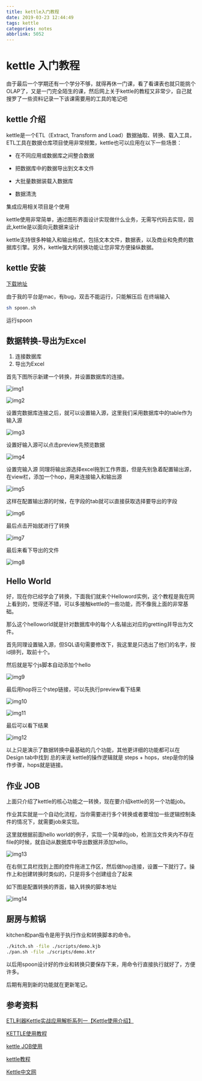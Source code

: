 ```yaml
---
title: kettle入门教程
date: 2019-03-23 12:44:49
tags: kettle
categories: notes
abbrlink: 5052
---
```


# kettle 入门教程

由于最后一个学期还有一个学分不够，就得再休一门课，看了看课表也就只能挑个OLAP了，又是一门完全陌生的课，然后网上关于kettle的教程又非常少，自己就搜罗了一些资料记录一下该课需要用的工具的笔记吧

<!-- more -->

## kettle 介绍

kettle是一个ETL（Extract, Transform and Load）数据抽取、转换、载入工具，ETL工具在数据仓库项目使用非常频繁，kettle也可以应用在以下一些场景：

- 在不同应用或数据库之间整合数据

- 把数据库中的数据导出到文本文件

- 大批量数据装载入数据库

- 数据清洗

集成应用相关项目是个使用

kettle使用非常简单，通过图形界面设计实现做什么业务，无需写代码去实现，因此,kettle是以面向元数据来设计

kettle支持很多种输入和输出格式，包括文本文件，数据表，以及商业和免费的数据库引擎。另外，kettle强大的转换功能让您非常方便操纵数据。

## kettle 安装

[下载地址](https://community.hitachivantara.com/docs/DOC-1009855)

由于我的平台是mac，有bug，双击不能运行，只能解压后 在终端输入

```bash
sh spoon.sh
```

运行spoon

## 数据转换-导出为Excel

1. 连接数据库
2. 导出为Excel
  

首先下图所示新建一个转换，并设置数据库的连接。

![img1](../res/img/kettle-1.png)

![img2](../res/img/kettle-2.png)

设置完数据库连接之后，就可以设置输入源，这里我们采用数据库中的table作为输入源

![img3](../res/img/kettle-3.png)

设置好输入源可以点击preview先预览数据

![img4](../res/img/kettle-4.png)

设置完输入源 同理将输出源选择excel拖到工作界面，但是先别急着配置输出源，在view栏，添加一个hop，用来连接输入和输出源

![img5](../res/img/kettle-5.png)

这样在配置输出源的时候，在字段的tab就可以直接获取选择要导出的字段

![img6](../res/img/kettle-6.png)

最后点击开始就进行了转换

![img7](../res/img/kettle-7.png)

最后来看下导出的文件

![img8](../res/img/kettle-8.png)

## Hello World

好，现在你已经学会了转换，下面我们就来个Helloword实例，这个教程是我在网上看到的，觉得还不错，可以多接触kettle的一些功能，而不像我上面的非常基础。

那么这个helloworld就是针对数据库中的每个人名输出对应的gretting并导出为文件。

首先同理设置输入源，但SQL语句需要修改下，我这里是只选出了他们的名字，按id排列，取前十个。

然后就是写个js脚本自动添加个hello

![img9](../res/img/kettle-9.png)

最后用hop将三个step链接，可以先执行preview看下结果

![img10](../res/img/kettle-10.png)

![img11](../res/img/kettle-11.png)

最后可以看下结果

![img12](../res/img/kettle-12.png)

以上只是演示了数据转换中最基础的几个功能，其他更详细的功能都可以在Design tab中找到
总的来说 kettle的操作逻辑就是 steps + hops，step是你的操作步骤，hops就是链接。

## 作业 JOB

上面只介绍了kettle的核心功能之一转换，现在要介绍kettle的另一个功能job。

作业其实就是一个自动化流程，当你需要进行多个转换或者要增加一些逻辑控制条件的情况下，就需要job来实现。

这里就根据前面hello world的例子，实现一个简单的job，检测当文件夹内不存在file的时候，就自动从数据库中导出数据并添加hello。

![img13](../res/img/kettle-13.png)

在右侧工具栏找到上图的控件拖进工作区，然后做hop连接，设置一下就行了。操作上和创建转换时类似的，只是将多个创建组合了起来

如下图是配置转换的界面，输入转换的脚本地址

![img14](../res/img/kettle-14.png)


## 厨房与煎锅

kitchen和pan指令是用于执行作业和转换脚本的命令。

```zsh
./kitch.sh -file ./scripts/demo.kjb
./pan.sh -file ./scripts/demo.ktr
```

以后用spoon设计好的作业和转换只要保存下来，用命令行直接执行就好了，方便许多。

后期有用到新的功能就在更新笔记。

## 参考资料

[ETL利器Kettle实战应用解析系列一【Kettle使用介绍】](http://www.cnblogs.com/limengqiang/archive/2013/01/16/KettleApply1.html#syzj)

[KETTLE使用教程](https://blog.csdn.net/u012637358/article/details/82593492)

[kettle JOB使用](https://blog.csdn.net/neweastsun/article/details/38845795)

[kettle教程](https://ask.hellobi.com/blog/yuguiyang1990/category/1532)

[Kettle中文网](http://www.kettle.net.cn/)